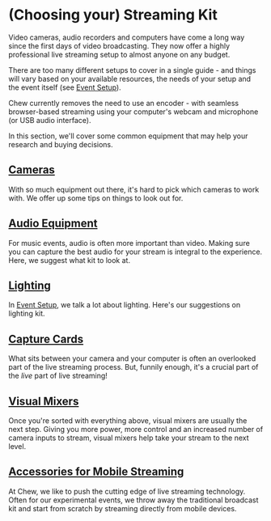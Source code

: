 # (Choosing your) Streaming Kit

Video cameras, audio recorders and computers have come a long way since the first days of video broadcasting. They now offer a highly professional live streaming setup to almost anyone on any budget. 

There are too many different setups to cover in a single guide - and things will vary based on your available resources, the needs of your setup and the event itself (see [Event Setup](http://chew.tv//guide/event_setup/getting_started)). 

Chew currently removes the need to use an encoder - with seamless browser-based streaming using your computer's webcam and microphone (or USB audio interface). 

In this section, we'll cover some common equipment that may help your research and buying decisions.


## [Cameras](http://chew.tv/guide/streaming_kit/cameras)

With so much equipment out there, it's hard to pick which cameras to work with. We offer up some tips on things to look out for.

## [Audio Equipment](http://chew.tv/guide/streaming_kit/audio_equipment)

For music events, audio is often more important than video. Making sure you can capture the best audio for your stream is integral to the experience. Here, we suggest what kit to look at.

## [Lighting](http://chew.tv/guide/streaming_kit/lighting)

In [Event Setup](http://chew.tv/guide/event_setup/getting_started), we talk a lot about lighting. Here's our suggestions on lighting kit.

## [Capture Cards](http://chew.tv/guide/streaming_kit/capture_cards)

What sits between your camera and your computer is often an overlooked part of the live streaming process. But, funnily enough, it's a crucial part of the _live_ part of live streaming!

## [Visual Mixers](http://chew.tv/guide/streaming_kit/visual_mixers)

Once you're sorted with everything above, visual mixers are usually the next step. Giving you more power, more control and an increased number of camera inputs to stream, visual mixers help take your stream to the next level.

## [Accessories for Mobile Streaming](http://chew.tv/guide/streaming_kit/accessories_for_mobile_live_streaming)

At Chew, we like to push the cutting edge of live streaming technology. Often for our experimental events, we throw away the traditional broadcast kit and start from scratch by streaming directly from mobile devices.
